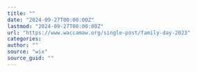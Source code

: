 ```yaml
---
title: ""
date: "2024-09-27T00:00:00Z"
lastmod: "2024-09-27T00:00:00Z"
url: "https://www.waccamaw.org/single-post/family-day-2023"
categories:
author: ""
source: "wix"
source_guid: ""
---
```




